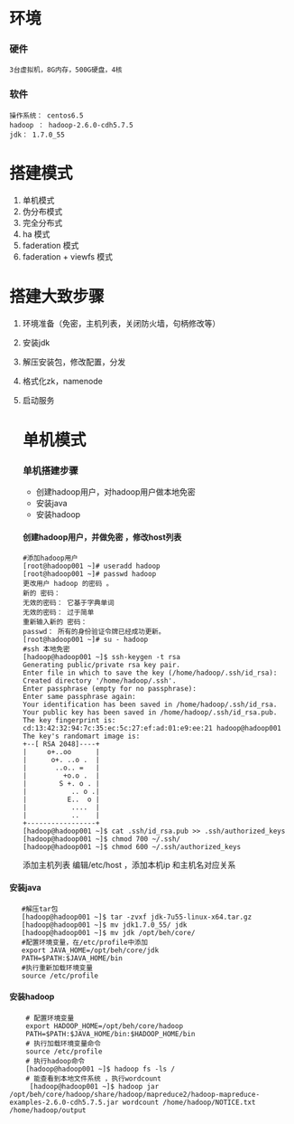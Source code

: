# 环境

### 硬件

```
3台虚拟机，8G内存，500G硬盘，4核
```

### 软件

```
操作系统： centos6.5  
hadoop ： hadoop-2.6.0-cdh5.7.5  
jdk： 1.7.0_55
```

# 搭建模式

1. 单机模式
2. 伪分布模式
3. 完全分布式
4. ha 模式
5. faderation 模式
6. faderation + viewfs 模式

# 搭建大致步骤

1. 环境准备（免密，主机列表，关闭防火墙，句柄修改等）    
2. 安装jdk  
3. 解压安装包，修改配置，分发  
4. 格式化zk，namenode  
5. 启动服务

   # 单机模式

   ### 单机搭建步骤

   * 创建hadoop用户，对hadoop用户做本地免密
   * 安装java
   * 安装hadoop

   #### 创建hadoop用户，并做免密 ，修改host列表

   ```
   #添加hadoop用户
   [root@hadoop001 ~]# useradd hadoop 
   [root@hadoop001 ~]# passwd hadoop
   更改用户 hadoop 的密码 。
   新的 密码：
   无效的密码： 它基于字典单词
   无效的密码： 过于简单
   重新输入新的 密码：
   passwd： 所有的身份验证令牌已经成功更新。
   [root@hadoop001 ~]# su - hadoop 
   #ssh 本地免密
   [hadoop@hadoop001 ~]$ ssh-keygen -t rsa
   Generating public/private rsa key pair.
   Enter file in which to save the key (/home/hadoop/.ssh/id_rsa):       
   Created directory '/home/hadoop/.ssh'.
   Enter passphrase (empty for no passphrase): 
   Enter same passphrase again: 
   Your identification has been saved in /home/hadoop/.ssh/id_rsa.
   Your public key has been saved in /home/hadoop/.ssh/id_rsa.pub.
   The key fingerprint is:
   cd:13:42:32:94:7c:35:ec:5c:27:ef:ad:01:e9:ee:21 hadoop@hadoop001
   The key's randomart image is:
   +--[ RSA 2048]----+
   |     o+..oo      |
   |      o+. ..o .  |
   |       ..o.. =   |
   |         +o.o .  |
   |        S +. o . |
   |           .. o .|
   |          E..  o |
   |           ....  |
   |           ..    |
   +-----------------+
   [hadoop@hadoop001 ~]$ cat .ssh/id_rsa.pub >> .ssh/authorized_keys
   [hadoop@hadoop001 ~]$ chmod 700 ~/.ssh/
   [hadoop@hadoop001 ~]$ chmod 600 ~/.ssh/authorized_keys 
   ```

   添加主机列表 编辑/etc/host ，添加本机ip 和主机名对应关系

#### 安装java

```
   #解压tar包
   [hadoop@hadoop001 ~]$ tar -zvxf jdk-7u55-linux-x64.tar.gz 
   [hadoop@hadoop001 ~]$ mv jdk1.7.0_55/ jdk
   [hadoop@hadoop001 ~]$ mv jdk /opt/beh/core/
   #配置环境变量，在/etc/profile中添加
   export JAVA_HOME=/opt/beh/core/jdk
   PATH=$PATH:$JAVA_HOME/bin
   #执行重新加载环境变量 
   source /etc/profile
```

#### 安装hadoop

```
    # 配置环境变量
    export HADOOP_HOME=/opt/beh/core/hadoop
    PATH=$PATH:$JAVA_HOME/bin:$HADOOP_HOME/bin
    # 执行加载环境变量命令
    source /etc/profile
    # 执行hadoop命令  
    [hadoop@hadoop001 ~]$ hadoop fs -ls /
    # 能查看到本地文件系统 ，执行wordcount
     [hadoop@hadoop001 ~]$ hadoop jar /opt/beh/core/hadoop/share/hadoop/mapreduce2/hadoop-mapreduce-examples-2.6.0-cdh5.7.5.jar wordcount /home/hadoop/NOTICE.txt /home/hadoop/output   
```



